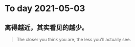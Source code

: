 
# To day 2021-05-03


## 离得越近，其实看见的越少。
> The closer you think you are, the less you'll actually see.

    